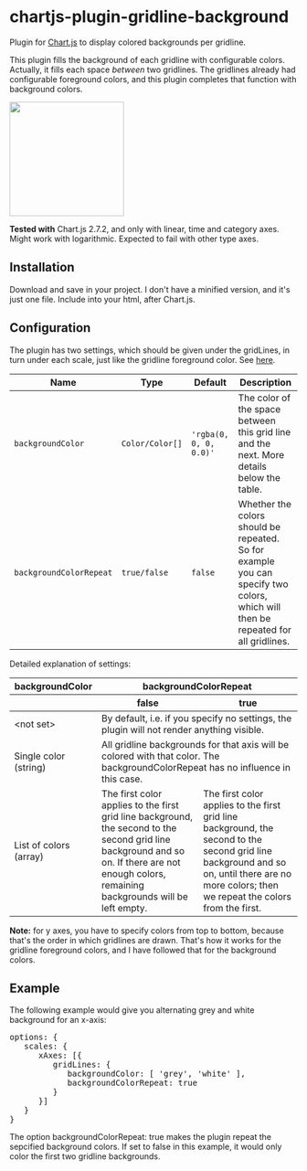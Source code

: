 # chartjs-plugin-gridline-background

Plugin for <a href="http://www.chartjs.org/">Chart.js</a> to display colored backgrounds per gridline.

This plugin fills the background of each gridline with configurable colors. Actually, it fills each space _between_ two gridlines.
The gridlines already had configurable foreground colors, and this plugin completes that function with background colors.

<img src="https://rawgit.com/sfrauenfelder/chartjs-plugin-gridline-background/master/demo-picture.png" style="width:200px;">

<strong>Tested with</strong> Chart.js 2.7.2, and only with linear, time and category axes. Might work with logarithmic. Expected to fail with other type axes.
<h2>Installation</h2>
Download and save in your project. I don't have a minified version, and it's just one file.
Include into your html, after Chart.js.

<h2>Configuration</h2>
The plugin has two settings, which should be given under the gridLines, in turn under each scale, just like the gridline foreground color. See <a href="http://www.chartjs.org/docs/latest/axes/styling.html#grid-line-configuration">here</a>.
<table>
<thead>
<tr>
<th>Name</th>
<th>Type</th>
<th>Default</th>
<th>Description</th>
</tr>
</thead>
<tbody>
<tr>
<td><code>backgroundColor</code></td>
<td><code>Color/Color[]</code></td>
<td><code>'rgba(0, 0, 0, 0.0)'</code></td>
<td>The color of the space between this grid line and the next. More details below the table.
</td>
</tr>
<tr>
<td><code>backgroundColorRepeat</code></td>
<td><code>true/false</code></td>
<td><code>false</code></td>
<td>Whether the colors should be repeated. So for example you can specify two colors, which will then be repeated for all gridlines. 
   </td>
</tr>
 </tbody>
</table>
Detailed explanation of settings:
<table>
   <thead>
      <tr>
         <th>
            backgroundColor
         </th>
         <th colspan=2>
            backgroundColorRepeat
         </th>
      </tr>
     <tr>
      <th></th>
      <th>false</th>
      <th>true</th>
      </tr>
   </thead>
   <tbody>
      <tr>
         <td>
            &lt;not set&gt;
         </td>
         <td colspan=2>
            By default, i.e. if you specify no settings, the plugin will not render anything visible.
         </td>
      </tr>
      <tr>
         <td>
            Single color (string)
         </td>
         <td colspan=2>
            All gridline backgrounds for that axis will be colored with that color. The backgroundColorRepeat has no influence in this case.
         </td>
      </tr>
      <tr>
         <td>
            List of colors (array)
         </td>
         <td>
            The first color applies to the first grid line background, the second to the second grid line background and so on. If there are not enough colors, remaining backgrounds will be left empty.
         </td>
         <td>
            The first color applies to the first grid line background, the second to the second grid line background and so on, until there are no more colors; then we repeat the colors from the first.
         </td>
      </tr>
   </tbody>
</table>

<strong>Note:</strong> for y axes, you have to specify colors from top to bottom, because that's the order in which gridlines are drawn. That's how it works for the gridline foreground colors, and I have followed that for the background colors.

<h2>Example</h2>
The following example would give you alternating grey and white background for an x-axis:

<pre>
options: {
   scales: {
      xAxes: [{
         gridLines: {
            backgroundColor: [ 'grey', 'white' ],
            backgroundColorRepeat: true
         }
      }]
   }
}
</pre>


The option backgroundColorRepeat: true makes the plugin repeat the sepcified background colors. If set to false in this example, it would only color the first two gridline backgrounds.

